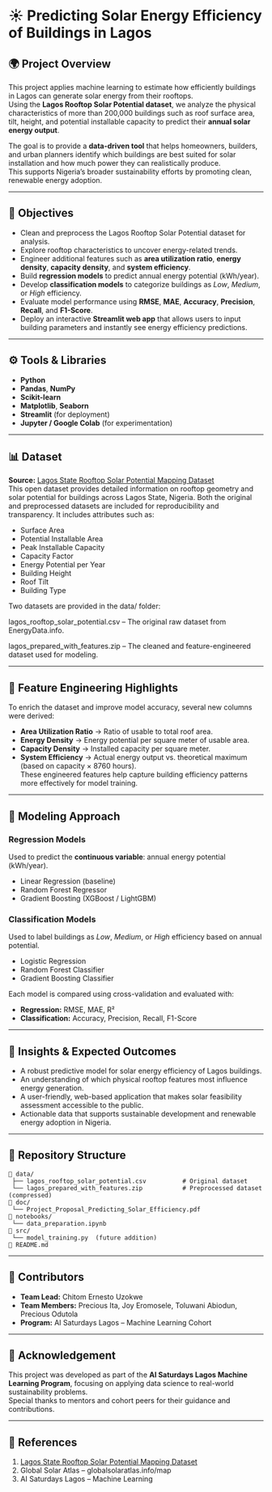 # ☀️ Predicting Solar Energy Efficiency of Buildings in Lagos

## 🌍 Project Overview
This project applies machine learning to estimate how efficiently buildings in Lagos can generate solar energy from their rooftops.  
Using the **Lagos Rooftop Solar Potential dataset**, we analyze the physical characteristics of more than 200,000 buildings such as roof surface area, tilt, height, and potential installable capacity to predict their **annual solar energy output**.

The goal is to provide a **data-driven tool** that helps homeowners, builders, and urban planners identify which buildings are best suited for solar installation and how much power they can realistically produce.  
This supports Nigeria’s broader sustainability efforts by promoting clean, renewable energy adoption.

---

## 🎯 Objectives
- Clean and preprocess the Lagos Rooftop Solar Potential dataset for analysis.  
- Explore rooftop characteristics to uncover energy-related trends.  
- Engineer additional features such as **area utilization ratio**, **energy density**, **capacity density**, and **system efficiency**.  
- Build **regression models** to predict annual energy potential (kWh/year).  
- Develop **classification models** to categorize buildings as *Low*, *Medium*, or *High* efficiency.  
- Evaluate model performance using **RMSE**, **MAE**, **Accuracy**, **Precision**, **Recall**, and **F1-Score**.  
- Deploy an interactive **Streamlit web app** that allows users to input building parameters and instantly see energy efficiency predictions.

---

## ⚙️ Tools & Libraries
- **Python**
- **Pandas**, **NumPy**
- **Scikit-learn**
- **Matplotlib**, **Seaborn**
- **Streamlit** (for deployment)
- **Jupyter / Google Colab** (for experimentation)

---

## 📊 Dataset
**Source:** [Lagos State Rooftop Solar Potential Mapping Dataset](https://energydata.info/dataset/lagos-state-rooftop-solar-potential-mapping)  
This open dataset provides detailed information on rooftop geometry and solar potential for buildings across Lagos State, Nigeria. 
Both the original and preprocessed datasets are included for reproducibility and transparency.
It includes attributes such as:
- Surface Area  
- Potential Installable Area  
- Peak Installable Capacity  
- Capacity Factor  
- Energy Potential per Year  
- Building Height  
- Roof Tilt  
- Building Type

Two datasets are provided in the data/ folder:

lagos_rooftop_solar_potential.csv – The original raw dataset from EnergyData.info.

lagos_prepared_with_features.zip – The cleaned and feature-engineered dataset used for modeling.

---

## 🧩 Feature Engineering Highlights
To enrich the dataset and improve model accuracy, several new columns were derived:
- **Area Utilization Ratio** → Ratio of usable to total roof area.  
- **Energy Density** → Energy potential per square meter of usable area.  
- **Capacity Density** → Installed capacity per square meter.  
- **System Efficiency** → Actual energy output vs. theoretical maximum (based on capacity × 8760 hours).  
These engineered features help capture building efficiency patterns more effectively for model training.

---

## 🤖 Modeling Approach
### Regression Models
Used to predict the **continuous variable**: annual energy potential (kWh/year).
- Linear Regression (baseline)
- Random Forest Regressor
- Gradient Boosting (XGBoost / LightGBM)

### Classification Models
Used to label buildings as *Low*, *Medium*, or *High* efficiency based on annual potential.
- Logistic Regression
- Random Forest Classifier
- Gradient Boosting Classifier

Each model is compared using cross-validation and evaluated with:
- **Regression:** RMSE, MAE, R²  
- **Classification:** Accuracy, Precision, Recall, F1-Score  

---

## 🧠 Insights & Expected Outcomes
- A robust predictive model for solar energy efficiency of Lagos buildings.  
- An understanding of which physical rooftop features most influence energy generation.  
- A user-friendly, web-based application that makes solar feasibility assessment accessible to the public.  
- Actionable data that supports sustainable development and renewable energy adoption in Nigeria.

---

## 🧭 Repository Structure
```
📁 data/
 ├── lagos_rooftop_solar_potential.csv          # Original dataset
 └── lagos_prepared_with_features.zip           # Preprocessed dataset (compressed)
📁 doc/
 └── Project_Proposal_Predicting_Solar_Efficiency.pdf
📁 notebooks/
 └── data_preparation.ipynb
📁 src/
 └── model_training.py  (future addition)
📄 README.md
```


---

## 👥 Contributors
- **Team Lead:** Chitom Ernesto Uzokwe  
- **Team Members:** Precious Ita, Joy Eromosele, Toluwani Abiodun, Precious Odutola  
- **Program:** AI Saturdays Lagos – Machine Learning Cohort

---

## 📜 Acknowledgement
This project was developed as part of the **AI Saturdays Lagos Machine Learning Program**, focusing on applying data science to real-world sustainability problems.  
Special thanks to mentors and cohort peers for their guidance and contributions.

---

## 🔗 References
1. [Lagos State Rooftop Solar Potential Mapping Dataset](https://energydata.info/dataset/lagos-state-rooftop-solar-potential-mapping)  
2. Global Solar Atlas – globalsolaratlas.info/map  
3. AI Saturdays Lagos – Machine Learning

